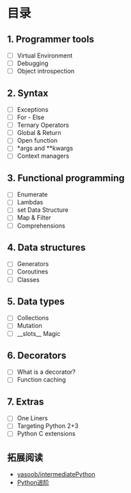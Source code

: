 # 目录

## 1. Programmer tools
- [ ] Virtual Environment
- [ ] Debugging
- [ ] Object introspection

## 2. Syntax
- [ ] Exceptions
- [ ] For - Else
- [ ] Ternary Operators
- [ ] Global & Return
- [ ] Open function
- [ ] \*args and \*\*kwargs
- [ ] Context managers

## 3. Functional programming
- [ ] Enumerate
- [ ] Lambdas
- [ ] set Data Structure
- [ ] Map & Filter
- [ ] Comprehensions

## 4. Data structures
- [ ] Generators
- [ ] Coroutines
- [ ] Classes

## 5. Data types
- [ ] Collections
- [ ] Mutation
- [ ] \_\_slots\_\_ Magic

## 6. Decorators
- [ ] What is a decorator?
- [ ] Function caching

## 7. Extras
- [ ] One Liners
- [ ] Targeting Python 2+3
- [ ] Python C extensions

## 拓展阅读

- [yasoob/intermediatePython](https://github.com/yasoob/intermediatePython)
- [Python进阶](https://eastlakeside.gitbook.io/interpy-zh/)